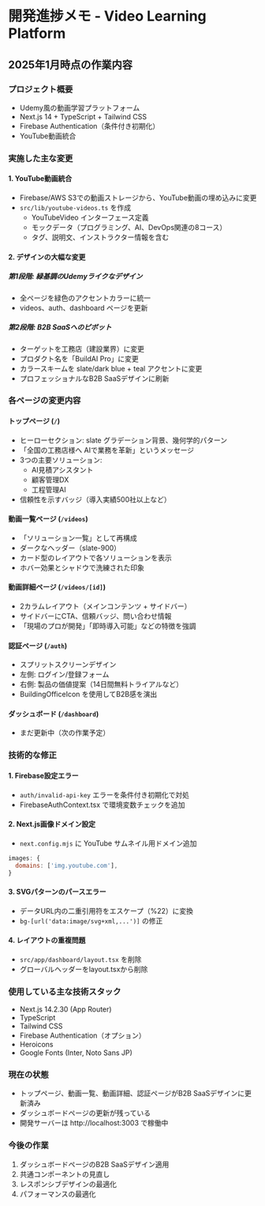 # 開発進捗メモ - Video Learning Platform

## 2025年1月時点の作業内容

### プロジェクト概要
- Udemy風の動画学習プラットフォーム
- Next.js 14 + TypeScript + Tailwind CSS
- Firebase Authentication（条件付き初期化）
- YouTube動画統合

### 実施した主な変更

#### 1. YouTube動画統合
- Firebase/AWS S3での動画ストレージから、YouTube動画の埋め込みに変更
- `src/lib/youtube-videos.ts` を作成
  - YouTubeVideo インターフェース定義
  - モックデータ（プログラミング、AI、DevOps関連の8コース）
  - タグ、説明文、インストラクター情報を含む

#### 2. デザインの大幅な変更

##### 第1段階: 緑基調のUdemyライクなデザイン
- 全ページを緑色のアクセントカラーに統一
- videos、auth、dashboard ページを更新

##### 第2段階: B2B SaaSへのピボット
- ターゲットを工務店（建設業界）に変更
- プロダクト名を「BuildAI Pro」に変更
- カラースキームを slate/dark blue + teal アクセントに変更
- プロフェッショナルなB2B SaaSデザインに刷新

### 各ページの変更内容

#### トップページ (`/`)
- ヒーローセクション: slate グラデーション背景、幾何学的パターン
- 「全国の工務店様へ AIで業務を革新」というメッセージ
- 3つの主要ソリューション:
  - AI見積アシスタント
  - 顧客管理DX
  - 工程管理AI
- 信頼性を示すバッジ（導入実績500社以上など）

#### 動画一覧ページ (`/videos`)
- 「ソリューション一覧」として再構成
- ダークなヘッダー（slate-900）
- カード型のレイアウトで各ソリューションを表示
- ホバー効果とシャドウで洗練された印象

#### 動画詳細ページ (`/videos/[id]`)
- 2カラムレイアウト（メインコンテンツ + サイドバー）
- サイドバーにCTA、信頼バッジ、問い合わせ情報
- 「現場のプロが開発」「即時導入可能」などの特徴を強調

#### 認証ページ (`/auth`)
- スプリットスクリーンデザイン
- 左側: ログイン/登録フォーム
- 右側: 製品の価値提案（14日間無料トライアルなど）
- BuildingOfficeIcon を使用してB2B感を演出

#### ダッシュボード (`/dashboard`)
- まだ更新中（次の作業予定）

### 技術的な修正

#### 1. Firebase設定エラー
- `auth/invalid-api-key` エラーを条件付き初期化で対処
- FirebaseAuthContext.tsx で環境変数チェックを追加

#### 2. Next.js画像ドメイン設定
- `next.config.mjs` に YouTube サムネイル用ドメイン追加
```javascript
images: {
  domains: ['img.youtube.com'],
}
```

#### 3. SVGパターンのパースエラー
- データURL内の二重引用符をエスケープ（%22）に変換
- `bg-[url('data:image/svg+xml,...')]` の修正

#### 4. レイアウトの重複問題
- `src/app/dashboard/layout.tsx` を削除
- グローバルヘッダーをlayout.tsxから削除

### 使用している主な技術スタック
- Next.js 14.2.30 (App Router)
- TypeScript
- Tailwind CSS
- Firebase Authentication（オプション）
- Heroicons
- Google Fonts (Inter, Noto Sans JP)

### 現在の状態
- トップページ、動画一覧、動画詳細、認証ページがB2B SaaSデザインに更新済み
- ダッシュボードページの更新が残っている
- 開発サーバーは http://localhost:3003 で稼働中

### 今後の作業
1. ダッシュボードページのB2B SaaSデザイン適用
2. 共通コンポーネントの見直し
3. レスポンシブデザインの最適化
4. パフォーマンスの最適化